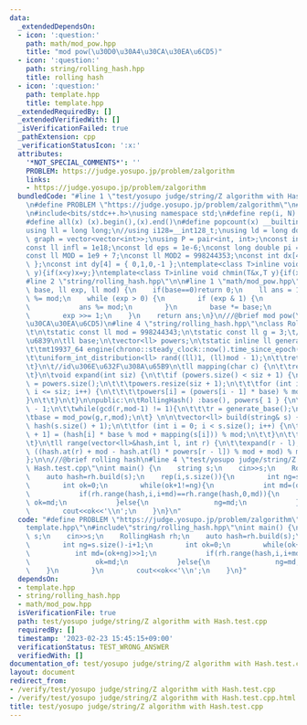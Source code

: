 ```yaml
---
data:
  _extendedDependsOn:
  - icon: ':question:'
    path: math/mod_pow.hpp
    title: "mod pow(\u30D0\u30A4\u30CA\u30EA\u6CD5)"
  - icon: ':question:'
    path: string/rolling_hash.hpp
    title: rolling hash
  - icon: ':question:'
    path: template.hpp
    title: template.hpp
  _extendedRequiredBy: []
  _extendedVerifiedWith: []
  _isVerificationFailed: true
  _pathExtension: cpp
  _verificationStatusIcon: ':x:'
  attributes:
    '*NOT_SPECIAL_COMMENTS*': ''
    PROBLEM: https://judge.yosupo.jp/problem/zalgorithm
    links:
    - https://judge.yosupo.jp/problem/zalgorithm
  bundledCode: "#line 1 \"test/yosupo judge/string/Z algorithm with Hash.test.cpp\"\
    \n#define PROBLEM \"https://judge.yosupo.jp/problem/zalgorithm\"\n#line 1 \"template.hpp\"\
    \n#include<bits/stdc++.h>\nusing namespace std;\n#define rep(i, N)  for(int i=0;i<(N);i++)\n\
    #define all(x) (x).begin(),(x).end()\n#define popcount(x) __builtin_popcount(x)\n\
    using ll = long long;\n//using i128=__int128_t;\nusing ld = long double;\nusing\
    \ graph = vector<vector<int>>;\nusing P = pair<int, int>;\nconst int inf = 1e9;\n\
    const ll infl = 1e18;\nconst ld eps = 1e-6;\nconst long double pi = acos(-1);\n\
    const ll MOD = 1e9 + 7;\nconst ll MOD2 = 998244353;\nconst int dx[4] = { 1,0,-1,0\
    \ };\nconst int dy[4] = { 0,1,0,-1 };\ntemplate<class T>inline void chmax(T&x,T\
    \ y){if(x<y)x=y;}\ntemplate<class T>inline void chmin(T&x,T y){if(x>y)x=y;}\n\
    #line 2 \"string/rolling_hash.hpp\"\n\n#line 1 \"math/mod_pow.hpp\"\nll mod_pow(ll\
    \ base, ll exp, ll mod) {\n    if(base==0)return 0;\n    ll ans = 1;\n    base\
    \ %= mod;\n    while (exp > 0) {\n        if (exp & 1) {\n            ans *= base;\n\
    \            ans %= mod;\n        }\n        base *= base;\n        base %= mod;\n\
    \        exp >>= 1;\n    }\n    return ans;\n}\n///@brief mod pow(\u30D0\u30A4\
    \u30CA\u30EA\u6CD5)\n#line 4 \"string/rolling_hash.hpp\"\nclass RollingHash {\n\
    \t\n\tstatic const ll mod = 998244343;\n\tstatic const ll g = 3;\t//\u539F\u59CB\
    \u6839\n\tll base;\n\tvector<ll> powers;\n\tstatic inline ll generate_base() {\n\
    \t\tmt19937_64 engine(chrono::steady_clock::now().time_since_epoch().count());\n\
    \t\tuniform_int_distribution<ll> rand((ll)1, (ll)mod - 1);\n\t\treturn rand(engine);\n\
    \t}\n\t//id\u306E\u632F\u308A\u65B9\n\tll mapping(char c) {\n\t\treturn (c - 'a');\n\
    \t}\n\tvoid expand(int siz) {\n\t\tif (powers.size() < siz + 1) {\n\t\t\tint pre_siz\
    \ = powers.size();\n\t\t\tpowers.resize(siz + 1);\n\t\t\tfor (int i = pre_siz;\
    \ i <= siz; i++) {\n\t\t\t\tpowers[i] = (powers[i - 1] * base) % mod;\n\t\t\t\
    }\n\t\t}\n\t}\n\npublic:\n\tRollingHash() :base(), powers{ 1 } {\n\t\tll r = mod\
    \ - 1;\n\t\twhile(gcd(r,mod-1) != 1){\n\t\t\tr = generate_base();\n\t\t}\n\n\t\
    \tbase = mod_pow(g,r,mod);\n\t} \n\n\tvector<ll> build(string& s) {\n\t\tvector<ll>\
    \ hash(s.size() + 1);\n\t\tfor (int i = 0; i < s.size(); i++) {\n\t\t\thash[i\
    \ + 1] = (hash[i] * base % mod + mapping(s[i])) % mod;\n\t\t}\n\t\treturn hash;\n\
    \t}\n\tll range(vector<ll>&hash,int l, int r) {\n\t\texpand(r - l);\n\t\treturn\
    \ ((hash.at(r) + mod - hash.at(l) * powers[r - l]) % mod + mod) % mod;\n\t}\n\
    };\n\n///@brief rolling hash\n#line 4 \"test/yosupo judge/string/Z algorithm with\
    \ Hash.test.cpp\"\nint main() {\n    string s;\n    cin>>s;\n    RollingHash rh;\n\
    \    auto hash=rh.build(s);\n    rep(i,s.size()){\n        int ng=s.size()-i+1;\n\
    \        int ok=0;\n        while(ok+1!=ng){\n            int md=(ok+ng)>>1;\n\
    \            if(rh.range(hash,i,i+md)==rh.range(hash,0,md)){\n               \
    \ ok=md;\n            }else{\n                ng=md;\n            }\n        }\n\
    \        cout<<ok<<'\\n';\n    }\n}\n"
  code: "#define PROBLEM \"https://judge.yosupo.jp/problem/zalgorithm\"\n#include\"\
    template.hpp\"\n#include\"string/rolling_hash.hpp\"\nint main() {\n    string\
    \ s;\n    cin>>s;\n    RollingHash rh;\n    auto hash=rh.build(s);\n    rep(i,s.size()){\n\
    \        int ng=s.size()-i+1;\n        int ok=0;\n        while(ok+1!=ng){\n \
    \           int md=(ok+ng)>>1;\n            if(rh.range(hash,i,i+md)==rh.range(hash,0,md)){\n\
    \                ok=md;\n            }else{\n                ng=md;\n        \
    \    }\n        }\n        cout<<ok<<'\\n';\n    }\n}"
  dependsOn:
  - template.hpp
  - string/rolling_hash.hpp
  - math/mod_pow.hpp
  isVerificationFile: true
  path: test/yosupo judge/string/Z algorithm with Hash.test.cpp
  requiredBy: []
  timestamp: '2023-02-23 15:45:15+09:00'
  verificationStatus: TEST_WRONG_ANSWER
  verifiedWith: []
documentation_of: test/yosupo judge/string/Z algorithm with Hash.test.cpp
layout: document
redirect_from:
- /verify/test/yosupo judge/string/Z algorithm with Hash.test.cpp
- /verify/test/yosupo judge/string/Z algorithm with Hash.test.cpp.html
title: test/yosupo judge/string/Z algorithm with Hash.test.cpp
---
```

